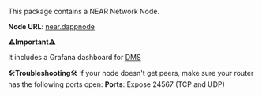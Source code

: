 This package contains a NEAR Network Node.

**Node URL**: [near.dappnode](http://near.dappnode:3030)

⚠️**Important**⚠️

It includes a Grafana dashboard for [DMS](http://dms.dappnode/d/nearuid/near-overview?orgId=1&refresh=10s&from=now-3h&to=now)

🛠️**Troubleshooting**🛠️
If your node doesn't get peers, make sure your router has the following ports open:
**Ports**: Expose 24567 (TCP and UDP)
